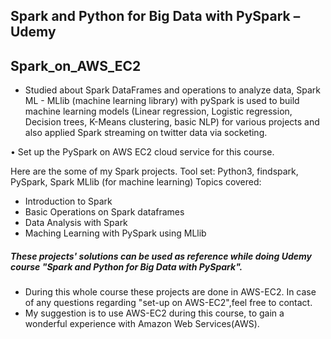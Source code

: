 ## Spark and Python for Big Data with PySpark – Udemy
## Spark_on_AWS_EC2
* Studied about Spark DataFrames and operations to analyze data, Spark ML - MLlib (machine learning library) with pySpark is used to build machine learning models (Linear regression, Logistic regression, Decision trees, K-Means clustering, basic NLP) for various projects and also applied Spark streaming on twitter data via socketing.

• Set up the PySpark on AWS EC2 cloud service for this course.

Here are the some of my Spark projects.
Tool set: Python3, findspark, PySpark, Spark MLlib (for machine learning)
Topics covered:
* Introduction to Spark
* Basic Operations on Spark dataframes
* Data Analysis with Spark
* Maching Learning with PySpark using MLlib

##### These projects' solutions can be used as reference while doing Udemy course "Spark and Python for Big Data with PySpark". 
  
* During this whole course these projects are done in AWS-EC2. In case of any questions regarding "set-up on AWS-EC2",feel free to contact.   
* My suggestion is to use AWS-EC2 during this course, to gain a wonderful experience with Amazon Web Services(AWS).

